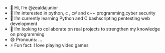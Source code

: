 - 👋 Hi, I’m @zealdajunior
- 👀 I’m interested in python, c , c# and c++ programming,cyber security
- 🌱 I’m currently learning Python and C bashscripting pentesting web development
- 💞️ I’m looking to collaborate on real projects to strengthen my knowledge on programming
- 😄 Pronouns: ...
- ⚡ Fun fact: I love playing video games 

<!---
zealdajunior/zealdajunior is a ✨ special ✨ repository because its `README.md` (this file) appears on your GitHub profile.
You can click the Preview link to take a look at your changes.
--->
